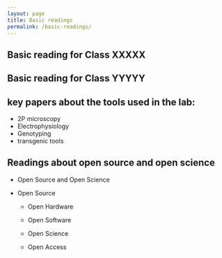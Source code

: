 ```yaml
---
layout: page
title: Basic readings
permalink: /basic-readings/
---
```


## Basic reading for Class XXXXX


## Basic reading for Class YYYYY


## key papers about the tools used in the lab:

- 2P microscopy
- Electrophysiology
- Genotyping
- transgenic tools



## Readings about open source and open science
 - Open Source and Open Science

 - Open Source

   - Open Hardware

   - Open Software

   - Open Science

   - Open Access
